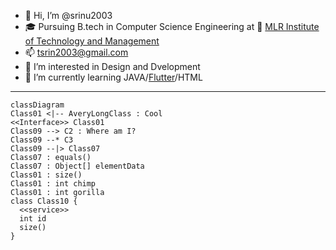 - 👋 Hi, I’m @srinu2003
- 🎓 Pursuing B.tech in Computer Science Engineering  at 🏫 [MLR Institute of Technology and Management](https://mlritm.ac.in/)
- 📫 tsrin2003@gmail.com
- 👀 I’m interested in Design and Dvelopment
- 🌱 I’m currently learning JAVA/[Flutter](https://flutter.dev/)/HTML
<!-- - 💞️ I’m looking to collaborate on ... -->
---
<!-- -
srinu2003/srinu2003 is a ✨ special ✨ repository because its `README.md` (this file) appears on your GitHub profile.
You can click the Preview link to take a look at your changes.
- -->
```mermaid
classDiagram
Class01 <|-- AveryLongClass : Cool
<<Interface>> Class01
Class09 --> C2 : Where am I?
Class09 --* C3
Class09 --|> Class07
Class07 : equals()
Class07 : Object[] elementData
Class01 : size()
Class01 : int chimp
Class01 : int gorilla
class Class10 {
  <<service>>
  int id
  size()
}
```
